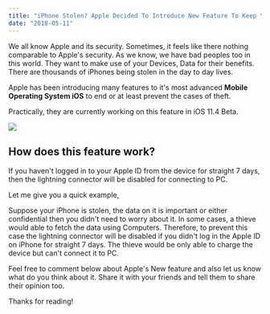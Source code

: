```yaml
---
title: "iPhone Stolen? Apple Decided To Introduce New Feature To Keep Your Data Safe In iOS 11.4"
date: "2018-05-11"
---
```


We all know Apple and its security. Sometimes, it feels like there nothing comparable to Apple's security. As we know, we have bad peoples too in this world. They want to make use of your Devices, Data for their benefits. There are thousands of iPhones being stolen in the day to day lives.  
  
Apple has been introducing many features to it's most advanced **Mobile Operating System iOS** to end or at least prevent the cases of theft.  
  
Practically, they are currently working on this feature in iOS 11.4 Beta.  
  
  

[![](posts/2018/05/images/3%2BTechnologies%2Bof%2Bthe%2Bfuture%2B%25281%2529.png)](https://4.bp.blogspot.com/-abHTOSar4ag/WvYHmDu2npI/AAAAAAAAQeM/B1up1hR8Z68Isz2j005LuTS-N22o2egdwCLcBGAs/s1600/3%2BTechnologies%2Bof%2Bthe%2Bfuture%2B%25281%2529.png)

  

## How does this feature work?

If you haven't logged in to your Apple ID from the device for straight 7 days, then the lightning connector will be disabled for connecting to PC. 

  

Let me give you a quick example,

  

Suppose your iPhone is stolen, the data on it is important or either confidential then you didn't need to worry about it. In some cases, a thieve would able to fetch the data using Computers. Therefore, to prevent this case the lightning connector will be disabled if you didn't log in the Apple ID on iPhone for straight 7 days. The thieve would be only able to charge the device but can't connect it to PC.

  

Feel free to comment below about Apple's New feature and also let us know what do you think about it. Share it with your friends and tell them to share their opinion too.

Thanks for reading!
